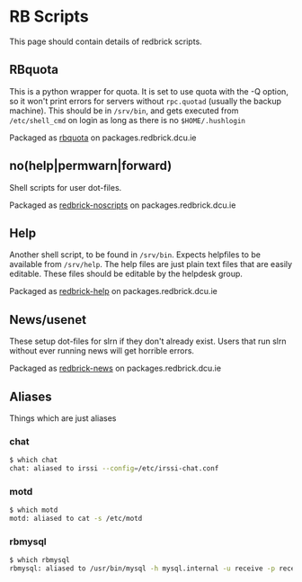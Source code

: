 # RB Scripts

This page should contain details of redbrick scripts.

## RBquota

This is a python wrapper for quota. It is set to use quota with the -Q option,
so it won't print errors for servers without `rpc.quotad` (usually the backup
machine). This should be in `/srv/bin`, and gets executed from `/etc/shell_cmd`
on login as long as there is no `$HOME/.hushlogin`

Packaged as [rbquota](/procedures/redbrick-apt) on packages.redbrick.dcu.ie

## no(help|permwarn|forward)

Shell scripts for user dot-files.

Packaged as [redbrick-noscripts](/procedures/redbrick-apt) on
packages.redbrick.dcu.ie

## Help

Another shell script, to be found in `/srv/bin`. Expects helpfiles to be
available from `/srv/help`. The help files are just plain text files that are
easily editable. These files should be editable by the helpdesk group.

Packaged as [redbrick-help](/procedures/redbrick-apt) on
packages.redbrick.dcu.ie

## News/usenet

These setup dot-files for slrn if they don't already exist. Users that run slrn
without ever running news will get horrible errors.

Packaged as [redbrick-news](/procedures/redbrick-apt) on
packages.redbrick.dcu.ie

## Aliases

Things which are just aliases

### chat

```bash
$ which chat
chat: aliased to irssi --config=/etc/irssi-chat.conf
```

### motd

```bash
$ which motd
motd: aliased to cat -s /etc/motd
```

### rbmysql

```bash
$ which rbmysql
rbmysql: aliased to /usr/bin/mysql -h mysql.internal -u receive -p receive
```
